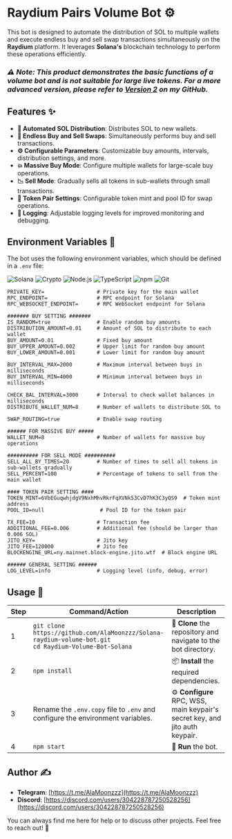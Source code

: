# **Raydium Pairs Volume Bot** ⚙️

This bot is designed to automate the distribution of SOL to multiple wallets and execute endless buy and sell swap transactions simultaneously on the **Raydium** platform. It leverages **Solana's** blockchain technology to perform these operations efficiently.

### *⚠️ Note: This product demonstrates the basic functions of a volume bot and is not suitable for large live tokens. For a more advanced version, please refer to [Version 2](#) on my GitHub.*

## **Features** ✨

- **💸 Automated SOL Distribution**: Distributes SOL to new wallets.
- **🔄 Endless Buy and Sell Swaps**: Simultaneously performs buy and sell transactions.
- **⚙️ Configurable Parameters**: Customizable buy amounts, intervals, distribution settings, and more.
- **💥 Massive Buy Mode**: Configure multiple wallets for large-scale buy operations.
- **📉 Sell Mode**: Gradually sells all tokens in sub-wallets through small transactions.
- **🔗 Token Pair Settings**: Configurable token mint and pool ID for swap operations.
- **📝 Logging**: Adjustable logging levels for improved monitoring and debugging.

## **Environment Variables** 🔐

The bot uses the following environment variables, which should be defined in a `.env` file:

![Solana](https://img.shields.io/badge/solana-%2300BFFF.svg?style=for-the-badge&logo=solana&logoColor=white) 
![Crypto](https://img.shields.io/badge/javascript-%23323330.svg?style=for-the-badge&logo=Crypto&logoColor=%23F7DF1E) 
![Node.js](https://img.shields.io/badge/node.js-%23339933.svg?style=for-the-badge&logo=node.js&logoColor=white) 
![TypeScript](https://img.shields.io/badge/typescript-%23007ACC.svg?style=for-the-badge&logo=typescript&logoColor=white) 
![npm](https://img.shields.io/badge/npm-%23000000.svg?style=for-the-badge&logo=npm&logoColor=white) 
![Git](https://img.shields.io/badge/git-%23F05032.svg?style=for-the-badge&logo=git&logoColor=white) 





```env
PRIVATE_KEY=                 # Private key for the main wallet
RPC_ENDPOINT=                # RPC endpoint for Solana
RPC_WEBSOCKET_ENDPOINT=      # RPC WebSocket endpoint for Solana

####### BUY SETTING #######
IS_RANDOM=true               # Enable random buy amounts
DISTRIBUTION_AMOUNT=0.01     # Amount of SOL to distribute to each wallet
BUY_AMOUNT=0.01              # Fixed buy amount
BUY_UPPER_AMOUNT=0.002       # Upper limit for random buy amount
BUY_LOWER_AMOUNT=0.001       # Lower limit for random buy amount

BUY_INTERVAL_MAX=2000        # Maximum interval between buys in milliseconds
BUY_INTERVAL_MIN=4000        # Minimum interval between buys in milliseconds

CHECK_BAL_INTERVAL=3000      # Interval to check wallet balances in milliseconds
DISTRIBUTE_WALLET_NUM=8      # Number of wallets to distribute SOL to

SWAP_ROUTING=true            # Enable swap routing

###### FOR MASSIVE BUY #####
WALLET_NUM=8                 # Number of wallets for massive buy operations

########## FOR SELL MODE ##########
SELL_ALL_BY_TIMES=20         # Number of times to sell all tokens in sub-wallets gradually
SELL_PERCENT=100             # Percentage of tokens to sell from the main wallet

#### TOKEN PAIR SETTING ####
TOKEN_MINT=6VbEGuqwhjdgV9NxhMhvRkrFqXVNk53CvD7hK3C3yQS9  # Token mint address
POOL_ID=null                  # Pool ID for the token pair

TX_FEE=10                    # Transaction fee
ADDITIONAL_FEE=0.006         # Additional fee (should be larger than 0.006 SOL)
JITO_KEY=                    # Jito key
JITO_FEE=120000              # Jito fee
BLOCKENGINE_URL=ny.mainnet.block-engine.jito.wtf  # Block engine URL

###### GENERAL SETTING ######
LOG_LEVEL=info               # Logging level (info, debug, error)
```


## **Usage** 🤖

| Step | Command/Action                                                                                                      | Description                                                                                                      |
|------|---------------------------------------------------------------------------------------------------------------------|------------------------------------------------------------------------------------------------------------------|
| 1    | ```git clone https://github.com/AlaMoonzzz/Solana-raydium-volume-bot.git```<br>```cd Raydium-Volume-Bot-Solana```  | 📂 **Clone** the repository and navigate to the bot directory.                                                   |
| 2    | ```npm install```                                                                                                   | 📦 **Install** the required dependencies.                                                                        |
| 3    | Rename the `.env.copy` file to `.env` and configure the environment variables.                                       | ⚙️ **Configure** RPC, WSS, main keypair's secret key, and jito auth keypair.                                     |
| 4    | ```npm start```                                                                                                     | 🚀 **Run** the bot.                                                                                              |


## **Author** ✍️

- **Telegram**: [https://t.me/AlaMoonzzz](https://t.me/AlaMoonzzz)
- **Discord**: [https://discord.com/users/304228787250528256](https://discord.com/users/304228787250528256)

You can always find me here for help or to discuss other projects. Feel free to reach out! 💬
